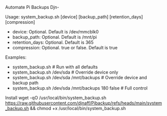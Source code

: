 Automate Pi Backups
Djn-

Usage:
system_backup.sh [device] [backup_path] [retention_days] [compression]

   - device:           Optional. Default is /dev/mmcblk0
   - backup_path:      Optional. Default is /mnt/pi
   - retention_days:   Optional. Default is 365
   - compression:      Optional. true or false. Default is true

 Examples:
  - system_backup.sh                          # Run with all defaults
  - system_backup.sh /dev/sda                 # Override device only
  - system_backup.sh /dev/sda /mnt/backups    # Override device and backup path
  - system_backup.sh /dev/sda /mnt/backups 180 false  # Full control

Install
wget -qO /usr/local/bin/system_backup.sh https://raw.githubusercontent.com/djnaff/Pibackup/refs/heads/main/system_backup.sh && chmod +x /usr/local/bin/system_backup.sh
